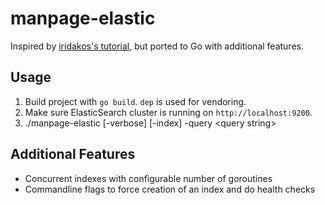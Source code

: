# manpage-elastic
Inspired by [iridakos's tutorial](https://iridakos.com/tutorials/2018/04/12/elasticsearch-linux-man-pages.html), but ported to Go with additional features.

## Usage
1. Build project with `go build`. `dep` is used for vendoring.
2. Make sure ElasticSearch cluster is running on `http://localhost:9200`.
3. ./manpage-elastic [-verbose] [-index] -query \<query string\>

## Additional Features
* Concurrent indexes with configurable number of goroutines
* Commandline flags to force creation of an index and do health checks
